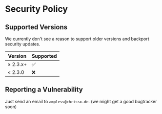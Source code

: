 # Security Policy

## Supported Versions

We currently don't see a reason to support older versions and backport
security updates.

| Version  | Supported          |
| -------- | ------------------ |
| ≥ 2.3.x+ | :white_check_mark: |
| < 2.3.0  | :x:                |

## Reporting a Vulnerability

Just send an email to `ampless@chrissx.de`.
(we might get a good bugtracker soon)
